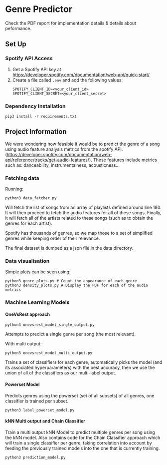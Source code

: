 # Genre Predictor

Check the PDF report for implementation details & details about peformance.

## Set Up

### Spotify API Access

1. Get a Spotify API key at https://developer.spotify.com/documentation/web-api/quick-start/
2. Create a file called `.env` and add the following values:
    ```
    SPOTIFY_CLIENT_ID=<your_client_id>
    SPOTIFY_CLIENT_SECRET=<your_client_secret>
    ```


### Dependency Installation

```
pip3 install -r requirements.txt 
```

## Project Information
We were wondering how feasible it would be to predict the genre of a song using audio feature analysis metrics from the spotify API.
(https://developer.spotify.com/documentation/web-api/reference/tracks/get-audio-features/). These features include metrics such as: danceability, instrumentalness, acousticness...


### Fetching data

Running:
```
python3 data_fetcher.py
```

Will fetch the list of songs from an array of playlists defined around line 180. It will then proceed to fetch the audio features for all of these songs. Finally, it will fetch all of the artists related to these songs (such as to obtain the genres for each artist).

Spotify has thousands of genres, so we map those to a set of simplified genres while keeping order of their relevance.

The final dataset is dumped as a json file in the data directory.


### Data visualisation

Simple plots can be seen using:
```
python3 genre_plots.py # Count the appearance of each genre
python3 density_plots.py # Display the PDF for each of the audio metrics
```


### Machine Learning Models

#### OneVsRest approach

```
python3 onevsrest_model_single_output.py
```
Attempts to predict a single genre per song (the most relevant).

With multi output:
```
python3 onevsrest_model_multi_output.py
```
Trains a set of classifiers for each genre, automatically picks the model (and its associated hyperparameters) with the best accuracy,
then we use the union of all of the classifiers as our multi-label output.


#### Powerset Model

Predicts genres using the powerset (set of all subsets) of all genres, one classifier is trained per subset.

```
python3 label_powerset_model.py
```


#### kNN Multi output and Chain Classifier

Train a multi output kNN Model to predict multiple genres per song using the kNN model.
Also contains code for the Chain Classifier approach which will train a single classifier per genre, taking correlation into account by feeding the previously trained models into the one that is currently training.

```
python3 prediction_model.py
```

